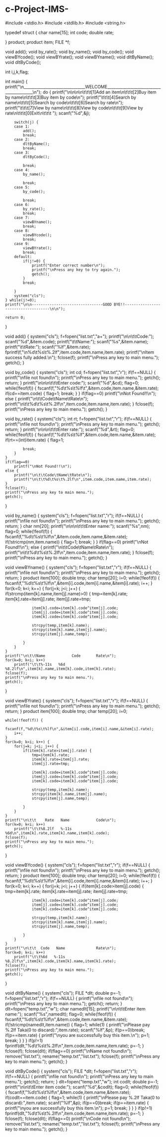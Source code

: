 # c-Project-IMS-
#include <stdio.h>
#include <stdlib.h>
#include <string.h>

typedef struct {
    char name[15];
    int code;
    double rate;

} product;
product item;
FILE *f;

void add();
void by_rate();
void by_name();
void by_code();
void viewBYcode();
void viewBYrate();
void viewBYname();
void dltByName();
void dltByCode();

int i,j,k,flag;

int main() {
    printf("\n_______________________________WELCOME_________________________________________\n");
    do {
        printf("\n\n\n\n\t\t\t[1]Add an item\n\t\t\t[2]Buy item by name\n\t\t\t[3]Buy item by code\n");
        printf("\t\t\t[4]Search by name\n\t\t\t[5]Search by code\n\t\t\t[6]Search by rate\n");
        printf("\t\t\t[7]View by name\n\t\t\t[8]View by code\n\t\t\t[9]View by rate\n\t\t\t[0]Exit\n\t\t\t ");
        scanf("%d",&j);

        switch(j) {
        case 1:
            add();
            break;
        case 2:
            dltByName();
            break;
        case 3:
            dltByCode();

            break;
        case 4:
            by_name();

            break;
        case 5:
            by_code();

            break;
        case 6:
            by_rate();
            break;
        case 7:
            viewBYname();
            break;
        case 8:
            viewBYcode();
            break;
        case 9:
            viewBYrate();
            break;
        default:
            if(j!=0) {
                printf("Enter correct number\n");
                printf("\nPress any key to try again.");
                getch();
            }
            break;

        }
        system("cls");
    } while(j!=0);
    printf("\n\n--------------------------------GOOD BYE!!------------------------------------\n\n");

    return 0;
}

void add() {
    system("cls");
    f=fopen("list.txt","a+");
    printf("\n\n\t\tCode:");
    scanf("%d",&item.code);
    printf("\t\tName:");
    scanf("%s",&item.name);
    printf("\t\tRate:");
    scanf("%lf",&item.rate);
    fprintf(f,"\n%d\t%s\t%.2lf",item.code,item.name,item.rate);
    printf("\nItem success fully added.\n");
    fclose(f);
    printf("\nPress any key to main menu.");
    getch();
}

void by_code() {
    system("cls");
    int cd;
    f=fopen("list.txt","r");
    if(f==NULL) {
        printf("\nfile not found\n");
        printf("\nPress any key to main menu.");
        getch();
        return;
    }
    printf("\n\n\n\t\t\tEnter code:");
    scanf("%d",&cd);
    flag=0;
    while(!feof(f)) {
        fscanf(f,"%d\t%s\t%lf\t",&item.code,item.name,&item.rate);
        if(cd==item.code) {
            flag=1;
            break;
        }
    }
    if(flag==0)
        printf("\nNot Found!!\n");
    else {
        printf("\n\t\tCode\tName\tRate\n");
        printf("\n\t\t%d\t%s\t%.2lf\n",item.code,item.name,item.rate);
    }
    fclose(f);
    printf("\nPress any key to main menu.");
    getch();
}

void by_rate() {
    system("cls");
    int rt;
    f=fopen("list.txt","r");
    if(f==NULL) {
        printf("\nfile not found\n");
        printf("\nPress any key to main menu.");
        getch();
        return;
    }
    printf("\n\n\n\t\t\tEnter rate:");
    scanf("%d",&rt);
    flag=0;
    while(!feof(f)) {
        fscanf(f,"%d\t%s\t%lf",&item.code,item.name,&item.rate);
        if(rt==(int)item.rate) {
            flag=1;

            break;
        }
    }
    if(flag==0)
        printf("\nNot Found!!\n");
    else {
        printf("\n\t\tCode\tName\tRate\n");
        printf("\n\t\t%d\t%s\t%.2lf\n",item.code,item.name,item.rate);
    }
    fclose(f);
    printf("\nPress any key to main menu.");
    getch();
}

void by_name() {
    system("cls");
    f=fopen("list.txt","r");
    if(f==NULL) {
        printf("\nfile not found\n");
        printf("\nPress any key to main menu.");
        getch();
        return;
    }
    char nm[20];
    printf("\n\n\n\t\t\tEnter name:");
    scanf("%s",nm);
    flag=0;
    while(!feof(f)) {
        fscanf(f,"%d\t%s\t%lf\n",&item.code,item.name,&item.rate);
        if(!stricmp(nm,item.name)) {
            flag=1;
            break;
        }
    }
    if(flag==0)
        printf("\nNot Found!!\n");
    else {
        printf("\n\t\tCode\tName\tRate\n");
        printf("\n\t\t%d\t%s\t%.2lf\n",item.code,item.name,item.rate);
    }
    fclose(f);
    printf("\nPress any key to main menu.");
    getch();
}


void viewBYname() {
    system("cls");
    f=fopen("list.txt","r");
    if(f==NULL) {
        printf("\nfile not found\n");
        printf("\nPress any key to main menu.");
        getch();
        return;
    }
    product item[100];
    double tmp;
    char temp[20];
    i=0;
    while(!feof(f)) {
        fscanf(f,"%d\t%s\t%lf\n",&item[i].code,item[i].name,&item[i].rate);
        i++;
    }
    for(k=0; k<i; k++) {
        for(j=k; j<i; j++) {
            if(strcmp(item[k].name,item[j].name)>0) {
                tmp=item[k].rate;
                item[k].rate=item[j].rate;
                item[j].rate=tmp;

                item[k].code=item[k].code^item[j].code;
                item[j].code=item[k].code^item[j].code;
                item[k].code=item[k].code^item[j].code;

                strcpy(temp,item[k].name);
                strcpy(item[k].name,item[j].name);
                strcpy(item[j].name,temp);

            }
        }
    }
    printf("\n\t\tName            Code       Rate\n");
    for(k=0; k<i; k++)
        printf("\t\t%-11s   %6d   %8.2lf\n",item[k].name,item[k].code,item[k].rate);
    fclose(f);
    printf("\nPress any key to main menu.");
    getch();
}


void viewBYrate() {
    system("cls");
    f=fopen("list.txt","r");
    if(f==NULL) {
        printf("\nfile not found\n");
        printf("\nPress any key to main menu.");
        getch();
        return;
    }
    product item[100];
    double tmp;
    char temp[20];
    i=0;

    while(!feof(f)) {
        fscanf(f,"%d\t%s\t%lf\n",&item[i].code,item[i].name,&item[i].rate);
        i++;
    }
    for(k=0; k<i; k++) {
        for(j=k; j<i; j++) {
            if(item[k].rate>item[j].rate) {
                tmp=item[k].rate;
                item[k].rate=item[j].rate;
                item[j].rate=tmp;

                item[k].code=item[k].code^item[j].code;
                item[j].code=item[k].code^item[j].code;
                item[k].code=item[k].code^item[j].code;

                strcpy(temp,item[k].name);
                strcpy(item[k].name,item[j].name);
                strcpy(item[j].name,temp);

            }
        }
    }
    printf("\n\t\t    Rate   Name            Code\n");
    for(k=0; k<i; k++)
        printf("\t\t%8.2lf   %-11s   %6d\n",item[k].rate,item[k].name,item[k].code);
    fclose(f);
    printf("\nPress any key to main menu.");
    getch();
}


void viewBYcode() {
    system("cls");
    f=fopen("list.txt","r");
    if(f==NULL) {
        printf("\nfile not found\n");
        printf("\nPress any key to main menu.");
        getch();
        return;
    }
    product item[100];
    double tmp;
    char temp[20];
    i=0;
    while(!feof(f)) {
        fscanf(f,"%d\t%s\t%lf\n",&item[i].code,item[i].name,&item[i].rate);
        i++;
    }
    for(k=0; k<i; k++) {
        for(j=k; j<i; j++) {
            if(item[k].code>item[j].code) {
                tmp=item[k].rate;
                item[k].rate=item[j].rate;
                item[j].rate=tmp;

                item[k].code=item[k].code^item[j].code;
                item[j].code=item[k].code^item[j].code;
                item[k].code=item[k].code^item[j].code;

                strcpy(temp,item[k].name);
                strcpy(item[k].name,item[j].name);
                strcpy(item[j].name,temp);

            }
        }
    }
    printf("\n\t\t  Code   Name              Rate\n");
    for(k=0; k<i; k++)
        printf("\t\t%6d   %-11s   %8.2lf\n",item[k].code,item[k].name,item[k].rate);
    fclose(f);
    printf("\nPress any key to main menu.");
    getch();
}

void dltByName() {
    system("cls");
    FILE *dlt;
    double p=-1;
    f=fopen("list.txt","r");
    if(f==NULL) {
        printf("\nfile not found\n");
        printf("\nPress any key to main menu.");
        getch();
        return;
    }
    dlt=fopen("temp.txt","w");
    char namedlt[15];
    printf("\n\n\t\tEnter item name:");
    scanf("%s",namedlt);
    flag=0;
    while(!feof(f)) {
        fscanf(f,"%d\t%s\t%lf\n",&item.code,item.name,&item.rate);
        if(!stricmp(namedlt,item.name)) {
            flag=1;
            while(1) {
                printf("\nPlease pay %.2lf Taka(0 to discard):",item.rate);
                scanf("%lf",&p);
                if(p==0)break;
                if(p==item.rate) {
                    printf("\nyou are successfully buy this item.\n");
                    p=1;
                    break;
                }
            }
        }
        if(p!=1)
            fprintf(dlt,"%d\t%s\t%.2lf\n",item.code,item.name,item.rate);
        p=-1;
    }
    fclose(f);
    fclose(dlt);
    if(flag==0)
        printf("\nName not found\n");
    remove("list.txt");
    rename("temp.txt","list.txt");
    fclose(f);
    printf("\nPress any key to main menu.");
    getch();
}

void dltByCode() {
    system("cls");
    FILE *dlt;
    f=fopen("list.txt","r");
    if(f==NULL) {
        printf("\nfile not found\n");
        printf("\nPress any key to main menu.");
        getch();
        return;
    }
    dlt=fopen("temp.txt","w");
    int codlt;
    double p=-1;
    printf("\n\n\t\tEnter item code:");
    scanf("%d",&codlt);
    flag=0;
    while(!feof(f)) {
        fscanf(f,"%d\t%s\t%lf\n",&item.code,item.name,&item.rate);
        if(codlt==item.code) {
            flag=1;
            while(1) {
                printf("\nPlease pay %.2lf Taka(0 to discard):",item.rate);
                scanf("%lf",&p);
                if(p==0)break;
                if(p==item.rate) {
                    printf("\nyou are successfully buy this item.\n");
                    p=1;
                    break;
                }
            }
        }
        if(p!=1)
            fprintf(dlt,"%d\t%s\t%.2lf\n",item.code,item.name,item.rate);
        p=-1;
    }
    fclose(f);
    fclose(dlt);
    if(flag==0)
        printf("\nCode not found\n");
    remove("list.txt");
    rename("temp.txt","list.txt");
    fclose(f);
    printf("\nPress any key to main menu.");
    getch();
}
